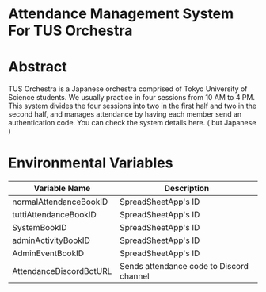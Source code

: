 # Attendance Management System For TUS Orchestra
# Abstract
TUS Orchestra is a Japanese orchestra comprised of Tokyo University of Science students. We usually practice in four sessions from 10 AM to 4 PM. This system divides the four sessions into two in the first half and two in the second half, and manages attendance by having each member send an authentication code. You can check the system details here. ( but Japanese )

# Environmental Variables
| Variable Name               | Description                              | 
| --------------------------- | ---------------------------------------  |
| normalAttendanceBookID      | SpreadSheetApp's ID                      |
| tuttiAttendanceBookID       | SpreadSheetApp's ID                      |
| SystemBookID                | SpreadSheetApp's ID                      |
| adminActivityBookID         | SpreadSheetApp's ID                      |
| AdminEventBookID            | SpreadSheetApp's ID                      |
| AttendanceDiscordBotURL     | Sends attendance code to Discord channel |  
